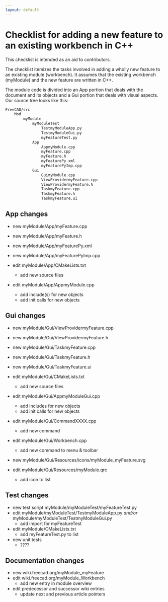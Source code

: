 ```yaml
---
layout: default
---
```


# Checklist for adding a new feature to an existing workbench in C++

This checklist is intended as an aid to contributors.

The checklist itemizes the tasks involved in adding a wholly new feature to an
existing module (workbench). It assumes that the existing workbench (myModule)
and the new feature are written in C++.

The module code is divided into an App portion that deals with the document and
its objects and a Gui portion that deals with visual aspects. Our source tree looks
like this:

```txt
FreeCAD/src
    Mod
        myModule
            myModuleTest
                TestmyModuleApp.py
                TestmyModuleGui.py
                myFeatureTest.py
            App
                AppmyModule.cpp
                myFeature.cpp
                myFeature.h
                myFeaturePy.xml
                myFeaturePyImp.cpp
            Gui
                GuimyModule.cpp
                ViewProvidermyFeature.cpp
                ViewProvidermyFeature.h
                TaskmyFeature.cpp
                TaskmyFeature.h
                TaskmyFeature.ui
```

## App changes

- new myModule/App/myFeature.cpp
- new myModule/App/myFeature.h
- new myModule/App/myFeaturePy.xml
- new myModule/App/myFeaturePyImp.cpp

- edit myModule/App/CMakeLists.txt
  + add new source files
- edit myModule/App/AppmyModule.cpp
  + add include(s) for new objects
  + add init calls for new objects

## Gui changes

- new myModule/Gui/ViewProvidermyFeature.cpp
- new myModule/Gui/ViewProvidermyFeature.h
- new myModule/Gui/TaskmyFeature.cpp
- new myModule/Gui/TaskmyFeature.h
- new myModule/Gui/TaskmyFeature.ui

- edit myModule/Gui/CMakeLists.txt
  + add new source files
- edit myModule/Gui/AppmyModuleGui.cpp
  + add includes for new objects
  + add init calls for new objects
- edit myModule/Gui/CommandXXXX.cpp
  + add new command
- edit myModule/Gui/Workbench.cpp
  + add new command to menu & toolbar

- new myModule/Gui/Resources/icons/myModule_myFeature.svg
- edit myModule/Gui/Resources/myModule.qrc
  + add icon to list

## Test changes

- new test script myModule/myModuleTest/myFeatureTest.py
- edit myModule/myModuleTest/TestmyModuleApp.py _and/or_ myModule/myModuleTest/TestmyModuleGui.py
  + add import for myFeatureTest
- edit myModule/CMakeLists.txt
  + add myFeatureTest.py to list
- new unit tests
  + ????

## Documentation changes

- new wiki.freecad.org/myModule_myFeature
- edit wiki.freecad.org/myModule_Workbench
  + add new entry in module overview
- edit predecessor and successor wiki entries
  + update next and previous article pointers

